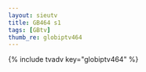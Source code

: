 ```yaml
--- 
layout: sieutv
title: GB464 s1
tags: [GBtv]
thumb_re: globiptv464
---
```

{% include tvadv key="globiptv464" %} 
